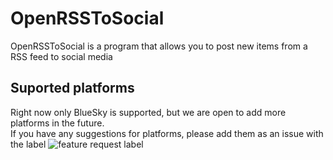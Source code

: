 # OpenRSSToSocial
OpenRSSToSocial is a program that allows you to post new items from a RSS feed to social media

## Suported platforms
Right now only BlueSky is supported, but we are open to add more platforms in the future.<br/>
If you have any suggestions for platforms, please add them as an issue with the label ![feature request label](https://img.shields.io/github/labels/jacobscheelhansen/OpenRSSToSocial/feature%20request)
